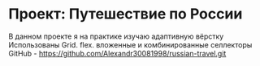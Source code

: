 # Проект: Путешествие по России

В данном проекте я на практике изучаю адаптивную вёрстку
Использованы Grid. flex. вложенные и комбинированные селлекторы
GitHub - https://github.com/Alexandr30081998/russian-travel.git
